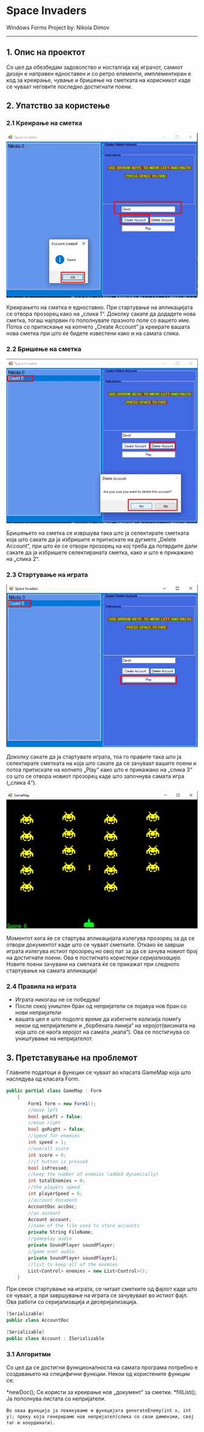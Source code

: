 # Space Invaders
Windows Forms Project by: Nikola Dimov
***
## 1. Опис на проектот
Со цел да обезбедам задоволство и носталгија кај играчот, самиот дизајн е направен едноставен и со ретро елементи, имплементиран е код за креирање, чување и бришење на сметката на корисникот каде се чуваат неговите последно достигнати поени.
## 2. Упатство за користење
### 2.1 Креирање на сметка
![alt text](https://github.com/DimovNikola/SpaceInvaders/blob/master/createAccount.png "Create Account")

Креирањето на сметка е едноставно.
При стартување на апликацијата се отвора прозорец како на „слика 1“. Доколку сакате да додадете нова сметка, тогаш најпрвин го пополнувате празното поле со вашето име. Потоа со притискање на копчето „Create Account“ ја креирате вашата нова сметка при што ќе бидете известени како и на самата слика.

### 2.2 Бришење на сметка
![alt text](https://github.com/DimovNikola/SpaceInvaders/blob/master/deleteAccount.png "Delete Account")

Бришењето на сметка се извршува така што ја селектирате сметката која што сакате да ја избришите и притискате на дугмето „Delete Account“, при што ќе се отвори прозорец на кој треба да потврдите дали сакате да ја избришете селектираната сметка, како и што е прикажано на „слика 2“.

### 2.3 Стартување на играта
![alt text](https://github.com/DimovNikola/SpaceInvaders/blob/master/playGame.png "Play Game")

Доколку сакате да ја стартувате играта, тоа го правите така што ја селектирате сметката на која што сакате да се зачуваат вашите поени и потоа притискате на копчето „Play“ како што е прикажано на „слика 3“ со што се отвора новиот прозорец каде што започнува самата игра („слика 4“). 

![alt text](https://github.com/DimovNikola/SpaceInvaders/blob/master/gameplay.png "Gameplay")

Моментот кога ќе се стартува апликацијата излегува прозорец за да се отвори документот каде што се чуваат сметките. Откако ќе заврши играта излегува истиот прозорец но овој пат за да се зачува новиот број на достигнати поени. Ова е постигнато користејки *серијализација*. Новите поени зачувани на сметката ќе се прикажат при следното стартување на самата апликација!

### 2.4 Правила на играта
* Играта никогаш не се победува!
* После секој уништен бран од непријатели се појавуа нов бран со нови непријатели
* вашата цел е што подолго време да избегнете колизија помеѓу некои од непријателите и „борбената линија“ на херојот(висината на која што се наоѓа херојот на самата „мапа“). Ова се постигнува со уништување на непријателот.

## 3. Претставување на проблемот
Главните податоци и функции се чуваат во класата GameMap која што наследува од класата Form. 
```c#
public partial class GameMap : Form
    {
        Form1 form = new Form1();
        //move left
        bool goLeft = false;
        //move right
        bool goRight = false;
        //speed for enemies
        int speed = 1;
        //overall score
        int score = 0;
        //if button is pressed
        bool isPressed;
        //keep the number of enemies (added dynamically)
        int totalEnemies = 0;
        //the players speed
        int playerSpeed = 6;
        //account document
        AccountDoc accDoc;
        //an account
        Account account;
        //name of the file used to store accounts
        private String FileName;
        //gameplay audio
        private SoundPlayer soundPlayer;
        //game over audio
        private SoundPlayer soundPlayer1;
        //list to keep all of the enemies
        List<Control> enemies = new List<Control>();
    }
```
При секое стартување на играта, се читаат сметките од фајлот каде што се чуваат, а при завршување на играта се зачувуваат во истиот фајл. Ова работи со серијализација и десеријализација.

```c#
[Serializable]
public class AccountDoc
```
```c#
[Serializable]
public class Account : ISerializable
```

### 3.1 Алгоритми
Со цел да се достигни функционалноста на самата програма потребно е создавањето на специфични функции. Некои од користените функции се:

*newDoc(); Се користи за креирање нов „документ“ за сметки.
*fillList(); Ја пополнува листата со непријатели.

    Во оваа функција ја повикуваме и функцијата generateEnemy(int x, int y); преку која генерираме нов непријател(слика со свои димензии, свој таг и координати).